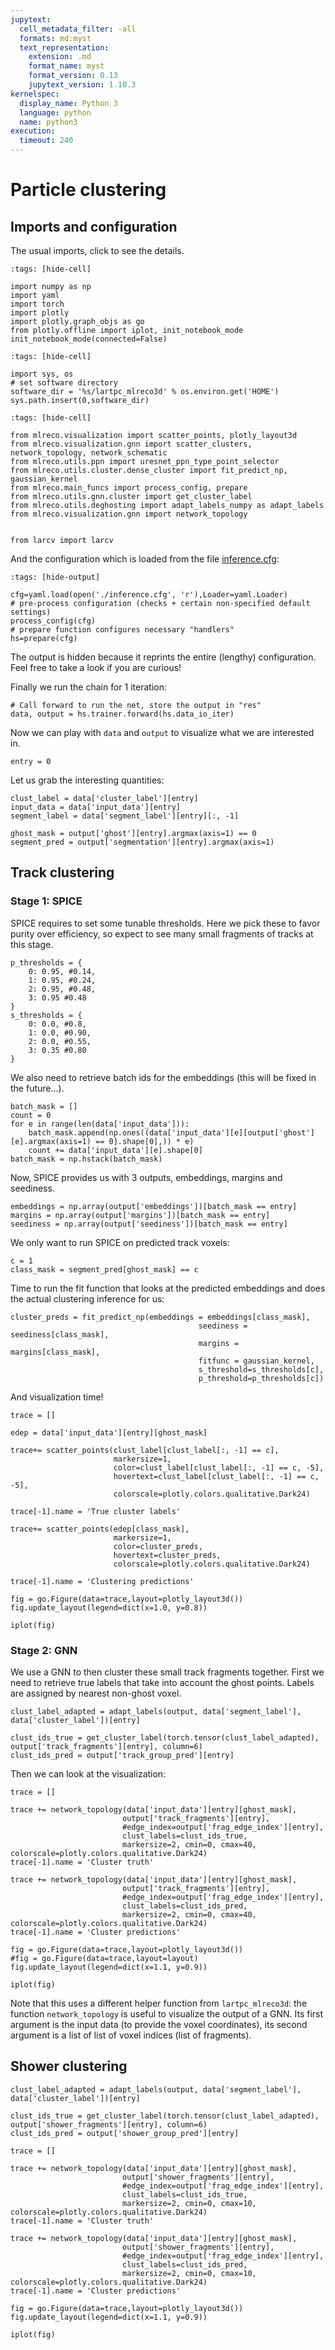 ```yaml
---
jupytext:
  cell_metadata_filter: -all
  formats: md:myst
  text_representation:
    extension: .md
    format_name: myst
    format_version: 0.13
    jupytext_version: 1.10.3
kernelspec:
  display_name: Python 3
  language: python
  name: python3
execution:
  timeout: 240
---
```


# Particle clustering

## Imports and configuration
The usual imports, click to see the details.

```{code-cell}
:tags: [hide-cell]

import numpy as np
import yaml
import torch
import plotly
import plotly.graph_objs as go
from plotly.offline import iplot, init_notebook_mode
init_notebook_mode(connected=False)
```

```{code-cell}
:tags: [hide-cell]

import sys, os
# set software directory
software_dir = '%s/lartpc_mlreco3d' % os.environ.get('HOME')
sys.path.insert(0,software_dir)
```

```{code-cell}
:tags: [hide-cell]

from mlreco.visualization import scatter_points, plotly_layout3d
from mlreco.visualization.gnn import scatter_clusters, network_topology, network_schematic
from mlreco.utils.ppn import uresnet_ppn_type_point_selector
from mlreco.utils.cluster.dense_cluster import fit_predict_np, gaussian_kernel
from mlreco.main_funcs import process_config, prepare
from mlreco.utils.gnn.cluster import get_cluster_label
from mlreco.utils.deghosting import adapt_labels_numpy as adapt_labels
from mlreco.visualization.gnn import network_topology


from larcv import larcv
```

And the configuration which is loaded from the file [inference.cfg](./inference.cfg):
```{code-cell}
:tags: [hide-output]

cfg=yaml.load(open('./inference.cfg', 'r'),Loader=yaml.Loader)
# pre-process configuration (checks + certain non-specified default settings)
process_config(cfg)
# prepare function configures necessary "handlers"
hs=prepare(cfg)
```
The output is hidden because it reprints the entire (lengthy) configuration. Feel 
free to take a look if you are curious!

Finally we run the chain for 1 iteration:
```{code-cell}
# Call forward to run the net, store the output in "res"
data, output = hs.trainer.forward(hs.data_io_iter)
```
Now we can play with `data` and `output` to visualize what we are interested in.
```{code-cell}
entry = 0
```
Let us grab the interesting quantities:
```{code-cell}
clust_label = data['cluster_label'][entry]
input_data = data['input_data'][entry]
segment_label = data['segment_label'][entry][:, -1]

ghost_mask = output['ghost'][entry].argmax(axis=1) == 0
segment_pred = output['segmentation'][entry].argmax(axis=1)
```

## Track clustering

### Stage 1: SPICE
SPICE requires to set some tunable thresholds. Here we pick these to favor purity 
over efficiency, so expect to see many small fragments of tracks at this stage.

```{code-cell}
p_thresholds = {
    0: 0.95, #0.14,
    1: 0.95, #0.24,
    2: 0.95, #0.48,
    3: 0.95 #0.48
}
s_thresholds = {
    0: 0.0, #0.8,
    1: 0.0, #0.90,
    2: 0.0, #0.55,
    3: 0.35 #0.80
}
```
We also need to retrieve batch ids for the embeddings (this will be fixed in the future...).
```{code-cell}
batch_mask = []
count = 0
for e in range(len(data['input_data'])):
    batch_mask.append(np.ones((data['input_data'][e][output['ghost'][e].argmax(axis=1) == 0].shape[0],)) * e)
    count += data['input_data'][e].shape[0]
batch_mask = np.hstack(batch_mask)
```

Now, SPICE provides us with 3 outputs, embeddings, margins and seediness.
```{code-cell}
embeddings = np.array(output['embeddings'])[batch_mask == entry]
margins = np.array(output['margins'])[batch_mask == entry]
seediness = np.array(output['seediness'])[batch_mask == entry]
```
We only want to run SPICE on predicted track voxels:
```{code-cell}
c = 1
class_mask = segment_pred[ghost_mask] == c
```
Time to run the fit function that looks at the predicted embeddings and
does the actual clustering inference for us:
```{code-cell}
cluster_preds = fit_predict_np(embeddings = embeddings[class_mask],
                                          seediness = seediness[class_mask], 
                                          margins = margins[class_mask], 
                                          fitfunc = gaussian_kernel,
                                          s_threshold=s_thresholds[c],
                                          p_threshold=p_thresholds[c])
```

And visualization time!

```{code-cell}
trace = []

edep = data['input_data'][entry][ghost_mask]

trace+= scatter_points(clust_label[clust_label[:, -1] == c],
                       markersize=1,
                       color=clust_label[clust_label[:, -1] == c, -5],
                       hovertext=clust_label[clust_label[:, -1] == c, -5],
                       colorscale=plotly.colors.qualitative.Dark24)

trace[-1].name = 'True cluster labels'

trace+= scatter_points(edep[class_mask],
                       markersize=1,
                       color=cluster_preds,
                       hovertext=cluster_preds,
                       colorscale=plotly.colors.qualitative.Dark24)

trace[-1].name = 'Clustering predictions'

fig = go.Figure(data=trace,layout=plotly_layout3d())
fig.update_layout(legend=dict(x=1.0, y=0.8))

iplot(fig)
```

### Stage 2: GNN
We use a GNN to then cluster these small track fragments together.
First we need to retrieve true labels that take into account the 
ghost points. Labels are assigned by nearest non-ghost voxel.

```{code-cell}
clust_label_adapted = adapt_labels(output, data['segment_label'], data['cluster_label'])[entry]

clust_ids_true = get_cluster_label(torch.tensor(clust_label_adapted), output['track_fragments'][entry], column=6)
clust_ids_pred = output['track_group_pred'][entry]
```

Then we can look at the visualization:
```{code-cell}
trace = []

trace += network_topology(data['input_data'][entry][ghost_mask],
                         output['track_fragments'][entry],
                         #edge_index=output['frag_edge_index'][entry],
                         clust_labels=clust_ids_true,
                         markersize=2, cmin=0, cmax=40, colorscale=plotly.colors.qualitative.Dark24)
trace[-1].name = 'Cluster truth'

trace += network_topology(data['input_data'][entry][ghost_mask],
                         output['track_fragments'][entry],
                         #edge_index=output['frag_edge_index'][entry],
                         clust_labels=clust_ids_pred,
                         markersize=2, cmin=0, cmax=40, colorscale=plotly.colors.qualitative.Dark24)
trace[-1].name = 'Cluster predictions'

fig = go.Figure(data=trace,layout=plotly_layout3d())
#fig = go.Figure(data=trace,layout=layout)
fig.update_layout(legend=dict(x=1.1, y=0.9))

iplot(fig)
```

Note that this uses a different helper function from `lartpc_mlreco3d`: the function
`network_topology` is useful to visualize the output of a GNN. Its first argument is 
the input data (to provide the voxel coordinates), its second argument is a list of 
list of voxel indices (list of fragments).

## Shower clustering

```{code-cell}
clust_label_adapted = adapt_labels(output, data['segment_label'], data['cluster_label'])[entry]

clust_ids_true = get_cluster_label(torch.tensor(clust_label_adapted), output['shower_fragments'][entry], column=6)
clust_ids_pred = output['shower_group_pred'][entry]
```

```{code-cell}
trace = []

trace += network_topology(data['input_data'][entry][ghost_mask],
                         output['shower_fragments'][entry],
                         #edge_index=output['frag_edge_index'][entry],
                         clust_labels=clust_ids_true,
                         markersize=2, cmin=0, cmax=10, colorscale=plotly.colors.qualitative.Dark24)
trace[-1].name = 'Cluster truth'

trace += network_topology(data['input_data'][entry][ghost_mask],
                         output['shower_fragments'][entry],
                         #edge_index=output['frag_edge_index'][entry],
                         clust_labels=clust_ids_pred,
                         markersize=2, cmin=0, cmax=10, colorscale=plotly.colors.qualitative.Dark24)
trace[-1].name = 'Cluster predictions'

fig = go.Figure(data=trace,layout=plotly_layout3d())
fig.update_layout(legend=dict(x=1.1, y=0.9))

iplot(fig)
```